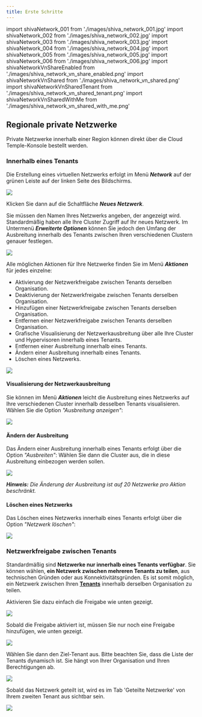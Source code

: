 ```yaml
---
title: Erste Schritte
---
```

import shivaNetwork_001 from './images/shiva_network_001.jpg'
import shivaNetwork_002 from './images/shiva_network_002.jpg'
import shivaNetwork_003 from './images/shiva_network_003.jpg'
import shivaNetwork_004 from './images/shiva_network_004.jpg'
import shivaNetwork_005 from './images/shiva_network_005.jpg'
import shivaNetwork_006 from './images/shiva_network_006.jpg'
import shivaNetworkVnShareEnabled from './images/shiva_network_vn_share_enabled.png'
import shivaNetworkVnShared from './images/shiva_network_vn_shared.png'
import shivaNetworkVnSharedTenant from './images/shiva_network_vn_shared_tenant.png'
import shivaNetworkVnSharedWithMe from './images/shiva_network_vn_shared_with_me.png'

## Regionale private Netzwerke

Private Netzwerke innerhalb einer Region können direkt über die Cloud Temple-Konsole bestellt werden.

### Innerhalb eines Tenants

Die Erstellung eines virtuellen Netzwerks erfolgt im Menü __*Network*__ auf der grünen Leiste auf der linken Seite des Bildschirms.

<img src={shivaNetwork_001} />

Klicken Sie dann auf die Schaltfläche __*Neues Netzwerk*__.

Sie müssen den Namen Ihres Netzwerks angeben, der angezeigt wird. Standardmäßig haben alle Ihre Cluster Zugriff auf Ihr neues Netzwerk.
Im Untermenü __*Erweiterte Optionen*__ können Sie jedoch den Umfang der Ausbreitung innerhalb des Tenants zwischen Ihren verschiedenen Clustern genauer festlegen.

<img src={shivaNetwork_002} />

Alle möglichen Aktionen für Ihre Netzwerke finden Sie im Menü __*Aktionen*__ für jedes einzelne:

- Aktivierung der Netzwerkfreigabe zwischen Tenants derselben Organisation.
- Deaktivierung der Netzwerkfreigabe zwischen Tenants derselben Organisation.
- Hinzufügen einer Netzwerkfreigabe zwischen Tenants derselben Organisation.
- Entfernen einer Netzwerkfreigabe zwischen Tenants derselben Organisation.
- Grafische Visualisierung der Netzwerkausbreitung über alle Ihre Cluster und Hypervisoren innerhalb eines Tenants.
- Entfernen einer Ausbreitung innerhalb eines Tenants.
- Ändern einer Ausbreitung innerhalb eines Tenants.
- Löschen eines Netzwerks.

<img src={shivaNetwork_003} />

#### Visualisierung der Netzwerkausbreitung

Sie können im Menü __*Aktionen*__ leicht die Ausbreitung eines Netzwerks auf Ihre verschiedenen Cluster innerhalb desselben Tenants visualisieren.
Wählen Sie die Option *"Ausbreitung anzeigen"*:

<img src={shivaNetwork_004} />

#### Ändern der Ausbreitung

Das Ändern einer Ausbreitung innerhalb eines Tenants erfolgt über die Option *"Ausbreiten"*:
Wählen Sie dann die Cluster aus, die in diese Ausbreitung einbezogen werden sollen.

<img src={shivaNetwork_005} />

__*Hinweis:*__ *Die Änderung der Ausbreitung ist auf 20 Netzwerke pro Aktion beschränkt.*

#### Löschen eines Netzwerks

Das Löschen eines Netzwerks innerhalb eines Tenants erfolgt über die Option *"Netzwerk löschen"*:

<img src={shivaNetwork_006} />

### Netzwerkfreigabe zwischen Tenants

Standardmäßig sind __Netzwerke nur innerhalb eines Tenants verfügbar__. Sie können wählen, __ein Netzwerk zwischen mehreren Tenants zu teilen__, aus technischen Gründen oder aus Konnektivitätsgründen.
Es ist somit möglich, ein Netzwerk zwischen Ihren __[Tenants](../../../console/iam/concepts/#tenant)__ innerhalb derselben Organisation zu teilen.

Aktivieren Sie dazu einfach die Freigabe wie unten gezeigt.

<img src={shivaNetworkVnShareEnabled} />

Sobald die Freigabe aktiviert ist, müssen Sie nur noch eine Freigabe hinzufügen, wie unten gezeigt.

<img src={shivaNetworkVnShared} />

Wählen Sie dann den Ziel-Tenant aus. Bitte beachten Sie, dass die Liste der Tenants dynamisch ist.
Sie hängt von Ihrer Organisation und Ihren Berechtigungen ab.

<img src={shivaNetworkVnSharedTenant} />

Sobald das Netzwerk geteilt ist, wird es im Tab 'Geteilte Netzwerke' von Ihrem zweiten Tenant aus sichtbar sein.

<img src={shivaNetworkVnSharedWithMe} />
